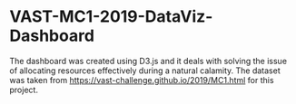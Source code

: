 # VAST-MC1-2019-DataViz-Dashboard
The dashboard was created using D3.js and it deals with solving the issue of allocating resources effectively during a natural calamity. The dataset was taken from https://vast-challenge.github.io/2019/MC1.html for this project.
